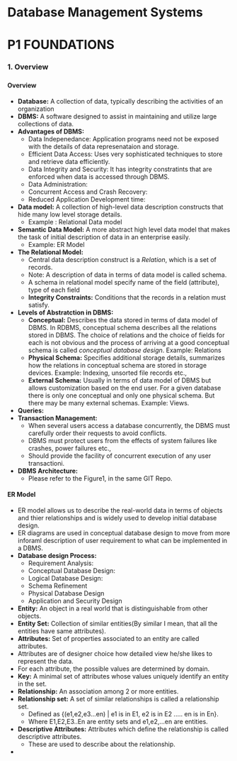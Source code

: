 # Database Management Systems

# P1 FOUNDATIONS
### 1. Overview
###



#### Overview
- **Database:** A collection of data, typically describing the activities of an organization
- **DBMS:** A software designed to assist in maintaining and utilize large collections of data.
- **Advantages of DBMS:**
  - Data Indepenedance: Application programs need not be exposed with the details of data represenataion and storage.
  - Efficient Data Access: Uses very sophisticated techniques to store and retrieve data efficiently.
  - Data Integrity and Security: It has integrity constratints that are enforced when data is accessed through  DBMS.
  - Data Administration: 
  - Concurrent Access and Crash Recovery:
  - Reduced Application Development time:
- **Data model:** A collection of high-level data description constructs that hide many low level storage details.
  - Example : Relational Data model
- **Semantic Data Model:** A more abstract high level data model that makes the task of initial description of data in an enterprise easily.
  - Example: ER Model
- **The Relational Model:**
  - Central data description construct is a *Relation*, which is a set of records.
  - Note: A description of data in terms of data model is called schema.
  - A schema in relational model specify name of the field (attribute), type of each field
  - **Integrity Constraints:** Conditions that the records in a relation must satisfy.
- **Levels of Abstratction in DBMS:**
  - **Conceptual:** Describes the data stored in terms of data model of DBMS. In RDBMS, conceptual schema describes all the relations stored in DBMS. The choice of relations and the choice of fields for each is not obvious and the process of arriving at a good conceptual schema is called *conceptual database design*. Example: Relations
  - **Physical Schema:** Specifies additional storage details, summarizes how the relations in conceptual schema are stored in storage devices. Example: Indexing, unsorted file records etc.,
  - **External Schema:** Usually in terms of data model of DBMS but allows customization based on the end user. For a given database there is only one conceptual and only one physical schema. But there may be many external schemas. Example: Views.
- **Queries:**
- **Transaction Management:**
  - When several users access a database concurrently, the DBMS must carefully order their requests to avoid conflicts.
  - DBMS must protect users from the effects of system failures  like crashes, power failures etc.,
  - Should provide the facility of concurrent execution of any user transactioni.
- **DBMS Architecture:**
  - Please refer to the Figure1, in the same GIT Repo.

#### ER Model
- ER model allows us to describe the real-world data in terms of objects and thier relationships and is widely used to develop initial database design.
- ER diagrams are used in conceptual database design to move from more inforaml description of user requirement to what can be implemented in a DBMS.
- **Database design Process:**
  - Requirement Analysis: 
  - Conceptual Database Design:
  - Logical Database Design:
  - Schema Refinement
  - Physical Database Design
  - Application and Security Design
- **Entity:** An object in a real world that is distinguishable from other objects.
- **Entity Set:** Collection of similar entities(By similar I mean, that all the entities have same attributes).
- **Attributes:** Set of properties associated to an entity are called attributes.
- Attributes are of designer choice how detailed view he/she likes to represent the data.
- For each attribute, the possible values are determined by domain.
- **Key:** A minimal set of attributes whose values uniquely identify an entity in the set.
- **Relationship:** An association among 2 or more entities.
- **Relationship set:** A set of similar relationships is called a relationship set.
  - Defined as {(e1,e2,e3...en) | e1 is in E1, e2 is in E2 ..... en is in En}.
  - Where E1,E2,E3..En are entity sets and e1,e2,...en are entities.
- **Descriptive Attributes:** Attributes which define the relationship is called descriptive attributes.
  - These are used to describe about the relationship.
- 